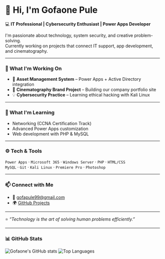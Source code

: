 # 👋 Hi, I'm Gofaone Pule

💻 **IT Professional | Cybersecurity Enthusiast | Power Apps Developer**

I'm passionate about technology, system security, and creative problem-solving.  
Currently working on projects that connect IT support, app development, and cinematography.

---

### 🚀 What I'm Working On
- 🧩 **Asset Management System** – Power Apps + Active Directory integration  
- 🎥 **Cinematography Brand Project** – Building our company portfolio site  
- 💡 **Cybersecurity Practice** – Learning ethical hacking with Kali Linux

---

### 🧠 What I'm Learning
- Networking (CCNA Certification Track)  
- Advanced Power Apps customization  
- Web development with PHP & MySQL  

---

### ⚙️ Tech & Tools
`Power Apps` · `Microsoft 365` · `Windows Server` · `PHP` · `HTML/CSS`  
`MySQL` · `Git` · `Kali Linux` · `Premiere Pro` · `Photoshop`

---

### 📫 Connect with Me
- 📧 [gofapule99@gmail.com](mailto:gofapule99@gmail.com)
- 🌍 [GitHub Projects](https://github.com/Gofaone-P)

---

⭐ *“Technology is the art of solving human problems efficiently.”*


---

### 📊 GitHub Stats

![Gofaone's GitHub stats](https://github-readme-stats.vercel.app/api?username=Gofaone-P&show_icons=true&theme=radical)
![Top Languages](https://github-readme-stats.vercel.app/api/top-langs/?username=Gofaone-P&layout=compact&theme=radical)

